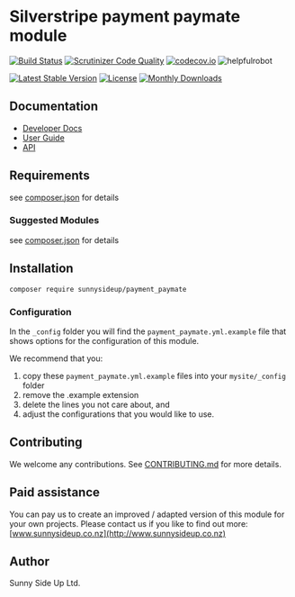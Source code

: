 # Silverstripe payment paymate module
[![Build Status](https://travis-ci.org/sunnysideup/silverstripe-payment_paymate.svg?branch=master)](https://travis-ci.org/sunnysideup/silverstripe-payment_paymate)
[![Scrutinizer Code Quality](https://scrutinizer-ci.com/g/sunnysideup/silverstripe-payment_paymate/badges/quality-score.png?b=master)](https://scrutinizer-ci.com/g/sunnysideup/silverstripe-payment_paymate/?branch=master)
[![codecov.io](https://codecov.io/github/sunnysideup/silverstripe-payment_paymate/coverage.svg?branch=master)](https://codecov.io/github/sunnysideup/silverstripe-payment_paymate?branch=master)
![helpfulrobot](https://helpfulrobot.io/sunnysideup/payment_paymate/badge)

[![Latest Stable Version](https://poser.pugx.org/sunnysideup/payment_paymate/version)](https://packagist.org/packages/sunnysideup/payment_paymate)
[![License](https://poser.pugx.org/sunnysideup/payment_paymate/license)](https://packagist.org/packages/sunnysideup/payment_paymate)
[![Monthly Downloads](https://poser.pugx.org/sunnysideup/payment_paymate/d/monthly)](https://packagist.org/packages/sunnysideup/payment_paymate)


## Documentation



 * [Developer Docs](docs/en/INDEX.md)
 * [User Guide](docs/en/userguide.md)
 * [API](http://ssmods.com/apis/payment_paymate/docs/en/api/)

## Requirements



see [composer.json](composer.json) for details

### Suggested Modules



see [composer.json](composer.json) for details


## Installation


```
composer require sunnysideup/payment_paymate
```

### Configuration



In the `_config` folder you will find the `payment_paymate.yml.example`
file that shows options for the configuration of this module.

We recommend that you:

  1. copy these `payment_paymate.yml.example` files into your
`mysite/_config` folder
  2. remove the .example extension
  3. delete the lines you not care about, and
  4. adjust the configurations that you would like to use.


## Contributing



We welcome any contributions. See [CONTRIBUTING.md](CONTRIBUTING.md) for more details.

## Paid assistance



You can pay us to create an improved / adapted version of this module for your own projects.  Please contact us if you like to find out more: [www.sunnysideup.co.nz](http://www.sunnysideup.co.nz)

## Author



Sunny Side Up Ltd.
